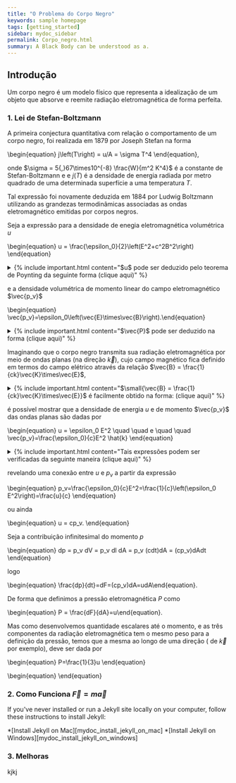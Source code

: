 ```yaml
---
title: "O Problema do Corpo Negro"
keywords: sample homepage
tags: [getting_started]
sidebar: mydoc_sidebar
permalink: Corpo_negro.html
summary: A Black Body can be understood as a.
---
```


## Introdução

Um corpo negro é um modelo físico que representa a idealização de um objeto que absorve e reemite radiação eletromagnética de forma perfeita.


### 1. Lei de Stefan-Boltzmann

A primeira conjectura quantitativa com relação o comportamento de um corpo negro, foi realizada em 1879 por Joseph Stefan na forma

\begin{equation} j\left(T\right) = u/A = \sigma T^4 \end{equation},

onde $\sigma = 5{,}67\times10^{-8} \frac{W}{m^2 K^4}$ é a constante de Stefan-Boltzmann e e $j(T)$ é a densidade de energia radiada por metro quadrado de uma determinada superfície a uma temperatura $T$.

Tal expressão foi novamente deduzida em $1884$ por Ludwig Boltzmann utilizando as grandezas termodinâmicas associadas as ondas eletromagnético emitidas por corpos negros.

Seja a expressão para a densidade de enegia eletromagnética volumétrica $u$

\begin{equation} u = \frac{\epsilon_0}{2}\left(E^2+c^2B^2\right) \end{equation}




<details>  
<summary>{% include important.html content="$u$ pode ser deduzido pelo teorema de Poynting da seguinte forma (clique aqui)" %} </summary>  {% include note.html content="
  Seja o trabalho realizada pela força de lorentz

  \begin{equation} dW=\vec{F}\cdot d\vec{l} = q\left(\vec{E}+\vec{v}\times\vec{B}\right)\cdot\vec{v}dt= q\vec{E}\cdot\vec{v}dt \end{equation}
  
  
  sendo $q\leftarrow \rho d^3r \implies q\vec{v}=\rho\vec{v}d^3r=\vec{J}d^3r$
  
 
 \begin{equation} \frac{dW}{dt}=-\frac{d}{dt}\int \frac{\epsilon_0}{2}\left(E^2+c^2B^2\right)d^3r-\oint \vec{S}\cdot\hat{n}d^2r \end{equation}
 
 Logo, tem-se que
 
 \begin{equation} \frac{dW}{dt}=\int d^3r \left(\vec{E}\cdot\vec{J} \right ) \end{equation}
 
 A partir da lei de Àmpere, a qual $\vec{J}=\frac{1}{\mu_0}\left(\vec{\nabla}\times\vec{B} \right )-\epsilon_0\dfrac{\partial\vec{E}}{\partial t}$, temos que
 
  \begin{equation} \vec{E}\cdot\vec{J}=\frac{1}{\mu_0}\vec{E}\cdot\left(\vec{\nabla}\times\vec{B} \right )-\epsilon_0\vec{E}\cdot\frac{\partial \vec{E}}{\partial t} \end{equation}
 
  mas  $\small{\vec{E}\cdot (\vec{\nabla}\times\vec{E}) = \vec{B}\cdot(\vec{\nabla}\times\vec{B})-\vec{\nabla}\cdot(\vec{E}\times\vec{B})}$, e para  $\small{\vec{\nabla}\times\vec{E}=-\frac{\partial \vec{E}}{\partial t}}$ então  $\small{\vec{E}\cdot (\vec{\nabla}\times\vec{E}) = -\vec{B}\cdot\frac{\partial \vec{B}}{\partial t}-\vec{\nabla}\cdot(\vec{E}\times\vec{B})}$.

  Permitindo reescrever a expressão para $\vec{E}\cdot\vec{J}$ na forma,


  \begin{equation} \small{\vec{E}\cdot\vec{J} = -c^2\epsilon_0\vec{B}\cdot\frac{\partial \vec{B}}{\partial t} -\epsilon_0 \vec{E} \cdot \dfrac{\partial\vec{E}}{\partial t} -\frac{1}{\mu_0}\vec{\nabla}\cdot(\vec{E}\times\vec{B})} \end{equation}


  Seja ainda,  $\vec{B}\cdot\frac{\partial \vec{B}}{\partial t}=\frac{1}{2}\frac{\partial}{\partial t}B^2 $ e $ \vec{E}\cdot\frac{\partial \vec{E}}{\partial t}=\frac{1}{2}\frac{\partial}{\partial t}E^2$, temos que

  \begin{equation}\vec{E}\cdot\vec{J}=-\frac{\epsilon_0}{2}\left(E^2+c^2B^2\right)-\frac{1}{\mu_0}\vec{\nabla}\cdot(\vec{E}\times\vec{B}) \end{equation}
  
  Integrando a última expressão sobre todo o espaço temos a expressão para a potência $\frac{dW}{dt}$ transferida pela força eletromagnética, que tem a forma:

  \begin{equation}\scriptsize{\frac{dW}{dt}=-\frac{d}{dt}\int_V d^3r \frac{\epsilon_0}{2}(E^2+c^2B^2)-\int_V d^3r \frac{1}{\mu_0}\vec{\nabla}\cdot(\vec{E}\times\vec{B})} \end{equation}

  \begin{equation} \small{-\dfrac{d}{dt}\displaystyle\int_V d^3r \frac{\epsilon_0}{2}(E^2+c^2B^2)-\oint_S \frac{1}{\mu_0}(\vec{E}\times\vec{B})\cdot\hat{n} d^2r} \end{equation}
  
  Ou ainda
  
  \begin{equation}\frac{dW}{dt}=-\frac{d}{dt} \int_V u d^3r-\oint_S \vec{S}\cdot\hat{n} d^2r \end{equation}
  
  Onde  $u=\frac{\epsilon_0}{2}(E^2+c^2B^2)$  e $\vec{S}=\frac{1}{\mu_0}(\vec{E}\times\vec{B})$, constituindo a teorema de Poyting que correlaciona a densidade energia do campo eletromagnético  $u$ com o fluxo do vetor de poyting  $\vec{S}$.

  " %}
  </details>
  
 
 

e a densidade volumétrica de momento linear do campo eletromagnético $\vec{p_v}$

\begin{equation} \vec{p_v}=\epsilon_0\left(\vec{E}\times\vec{B}\right).\end{equation}



<details>
  <summary>{% include important.html content="$\vec{P}$ pode ser deduzido na forma (clique aqui)" %} </summary>
  {% include note.html content="
Seja,

Para  $q \rightarrow \int_V \rho d^3r$, temos que a expressão anterior pode ser reescrita da forma

 \begin{equation} \frac{d}{dt}\vec{P_Mec}= \int_V \rho \left(\vec{E}+\vec{v}\times\vec{B} \right)d^3r= \int_V \left(\rho\vec{E}+\vec{J}\times\vec{B} \right)d^3r \end{equation}

 Onde  $ P_{Mec} $ é o momento total do sistema. Através das equações de maxwell,  $\rho=\epsilon_0\vec{\nabla}\vec{E}$ e  $\vec{J}=\frac{1}{\mu_0} (\vec{\nabla}\times\vec{B})-\epsilon_0\frac{\partial \vec{E}}{\partial t}$ é possível reescrever a expressão  $\rho\vec{E}+\vec{J}\vec{B}$ na forma:

 \begin{equation} \rho\vec{E}+\vec{J}\vec{B}=\epsilon_0\vec{E}(\vec{\nabla}\cdot\vec{E})+\epsilon_0\vec{B}\times\frac{\partial \vec{E}}{\partial t}-\frac{1}{\mu_0}\vec{B}\times(\vec{\nabla}\times\vec{B})  \end{equation}
 
  
 Para  $\vec{B}\times\dfrac{\partial}{\partial t}\vec{E}$ $=\frac{\partial}{\partial t}(\vec{E}\times\vec{B})$ $+\vec{E}\times\dfrac{\partial }{\partial t}\vec{B}$, temos que a última expressão também pode ser reconhecida como:

 \begin{equation} \rho\vec{E}+\vec{J}\vec{B}=\epsilon_0 \left(\vec{E}(\vec{\nabla}\cdot\vec{E})+c^2\vec{B}(\vec{\nabla}\cdot\vec{B}) \right)+\epsilon_0\vec{E}\times\frac{\partial \vec{B}}{\partial t} \end{equation}
 $$- \epsilon_0\frac{\partial}{\partial t}(\vec{E}\times\vec{B})-\epsilon_0 c^2\vec{B}\times(\vec{\nabla}\times\vec{B}) $$
 
Temos que,

 \begin{equation} \frac{d}{dt}\vec{P_{Mec}}+\frac{d}{dt} \int_V \epsilon_0(\vec{E}\times\vec{B})d^3r \end{equation} 
 
 \begin{equation} =\epsilon_0 \int_V \left(\vec{E}\cdot(\vec{\nabla}\cdot\vec{E})+c^2\vec{B}\cdot(\vec{\nabla}\cdot\vec{B})+\vec{E}\times\frac{\partial}{\partial t}\vec{B}-c^2\vec{B}(\vec{\nabla}\times\vec{B}) \right)d^3r \end{equation}
 
 Possibilitando identificar o momento do campo eletromagnético como  $\vec{P_{Campo}}= \int_V \vec{p_v} d^3r $ onde  $\vec{p_v}=\epsilon_0(\vec{E}\times\vec{B})$ é a densidade de momento do campo eletromagnético.
 
" %}
</details>




Imaginando que o corpo negro transmita sua radiação eletromagnética por meio de ondas planas (na direção $\vec{k}$), cujo campo magnético fica definido em termos do campo elétrico através da relação $\vec{B} = \frac{1}{ck}\vec{K}\times\vec{E}$,



<details>
  <summary>{% include important.html content="$\small{\vec{B} = \frac{1}{ck}\vec{K}\times\vec{E}}$ é facilmente obtido na forma: (clique aqui)" %} </summary>
  {% include note.html content="
    No vácuo, onde não há fontes de cargas nem de correntes, as equações de Maxwell podem ser mostradas a satisfazer as equações de onda
  
  \begin{matrix} \nabla^2 \vec{E} = \frac{1}{c^2} \frac{\partial^2 \vec{E}}{\partial t^2} \\ \nabla^2 \vec{B} = \frac{1}{c^2} \frac{\partial^2 \vec{B}}{\partial t^2} \end{matrix}
  
  que possuem como solução
  
 \begin{equation} \vec{E}=\vec{E_0} e^{i(\vec{k}\cdot\vec{r}-\omega t)} \qquad \vec{B}=\vec{B_0} e^{i(\vec{k}\cdot\vec{r}-\omega t)}. \end{equation}
 
  Pela lei de Gauss nessas circunstânicas, $\vec{\nabla}\cdot\vec{E}=0$, assim, inserindo a solução para a onda plana na mesma, obtém-se:
 
 \begin{equation} \scriptsize{0=\vec{\nabla}\cdot\left(\vec{E_0} e^{i(\vec{k}\cdot\vec{r}-\omega t)} \right ) = \sum_i \frac{\partial}{\partial x_i} E_{0i} e^{i(\sum_l k_l x_l-\omega t)}=\sum_i  E_{0i} \frac{\partial}{\partial x_i}  e^{i(\sum_l k_l x_l-\omega t)}} \end{equation}
 
 \begi{equation} \scriptsize{\sum_i E_{0i} \left(\sum_l ik_l \frac{\partial x_l}{\partial x_i}\quad e^{i(\sum_l k_l x_l-\omega t)} \right )=\sum_i E_{0i} \left(\sum_l ik_l \delta_{il} e^{i(\vec{k}\cdot\vec{r}-\omega t)} \right)} \end{equation}
 
 \begin{equation} \scriptsize{=\sum_i E_{0i} \left(ik_i e^{i(\vec{k}\cdot\vec{r}-\omega t)} \right) = i\vec{k}\cdot\vec{E_0}e^{i(\vec{k}\cdot\vec{r}-\omega t)}=i \vec{k}\cdot\vec{E}} \end{equation}
 
" %}
</details>






é possível mostrar que a densidade de energia $u$ e de momento $\vec{p_v}$ das ondas planas são dadas por


\begin{equation} u = \epsilon_0 E^2 \quad \quad e \quad \quad \vec{p_v}=\frac{\epsilon_0}{c}E^2 \hat{k} \end{equation}



<details>
  <summary>{% include important.html content="Tais expressões podem ser verificadas da seguinte maneira (clique aqui)" %} </summary>
  {% include note.html content="
   $\vec{F}$
" %}
</details>

revelando uma conexão entre $u$ e $p_v$ a partir da expressão

\begin{equation} p_v=\frac{\epsilon_0}{c}E^2=\frac{1}{c}\left(\epsilon_0 E^2\right)=\frac{u}{c} \end{equation}

ou ainda

\begin{equation} u = cp_v. \end{equation}

Seja a contribuição infinitesimal do momento $p$

\begin{equation} dp = p_v dV = p_v dl dA = p_v (cdt)dA = (cp_v)dAdt \end{equation}

logo

\begin{equation} \frac{dp}{dt}=dF=(cp_v)dA=udA\end{equation}.

De forma que definimos a pressão eletromagnética $P$ como


\begin{equation} P = \frac{dF}{dA}=u\end{equation}.

Mas como desenvolvemos quantidade escalares até o momento, e as três componentes da radiação eletromagnética tem o mesmo peso para a definição da pressão, temos que a mesma ao longo de uma direção ( de $\vec{k}$ por exemplo), deve ser dada por

\begin{equation} P=\frac{1}{3}u \end{equation}

\begin{equation} \end{equation}






### 2. Como Funciona $\vec{F}=m\vec{a}$

If you've never installed or run a Jekyll site locally on your computer, follow these instructions to install Jekyll:

*[Install Jekyll on Mac][mydoc_install_jekyll_on_mac]
*[Install Jekyll on Windows][mydoc_install_jekyll_on_windows]

### 3. Melhoras

kjkj
